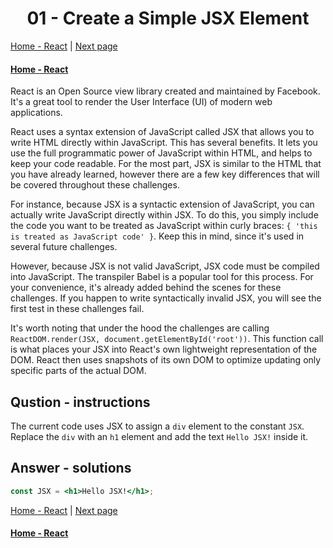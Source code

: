 # <center>01 - Create a Simple JSX Element</center>

[Home - React](https://github.com/beatlesm/beatlesm/tree/main/curriculum/challenges/03-front-end-development-libraries/react) | [Next page](02-create-a-complex-jsx-element.md)

#### [Home - React](https://github.com/beatlesm/beatlesm/tree/main/curriculum/challenges/03-front-end-development-libraries/react) 


React is an Open Source view library created and maintained by Facebook. It's a great tool to render the User Interface (UI) of modern web applications.

React uses a syntax extension of JavaScript called JSX that allows you to write HTML directly within JavaScript. This has several benefits. It lets you use the full programmatic power of JavaScript within HTML, and helps to keep your code readable. For the most part, JSX is similar to the HTML that you have already learned, however there are a few key differences that will be covered throughout these challenges.

For instance, because JSX is a syntactic extension of JavaScript, you can actually write JavaScript directly within JSX. To do this, you simply include the code you want to be treated as JavaScript within curly braces: `{ 'this is treated as JavaScript code' }`. Keep this in mind, since it's used in several future challenges.

However, because JSX is not valid JavaScript, JSX code must be compiled into JavaScript. The transpiler Babel is a popular tool for this process. For your convenience, it's already added behind the scenes for these challenges. If you happen to write syntactically invalid JSX, you will see the first test in these challenges fail.

It's worth noting that under the hood the challenges are calling `ReactDOM.render(JSX, document.getElementById('root'))`. This function call is what places your JSX into React's own lightweight representation of the DOM. React then uses snapshots of its own DOM to optimize updating only specific parts of the actual DOM.

## Qustion - instructions

The current code uses JSX to assign a `div` element to the constant `JSX`. Replace the `div` with an `h1` element and add the text `Hello JSX!` inside it.

## Answer - solutions

```jsx
const JSX = <h1>Hello JSX!</h1>;
```


[Home - React](https://github.com/beatlesm/beatlesm/tree/main/curriculum/challenges/03-front-end-development-libraries/react) | [Next page](02-create-a-complex-jsx-element.md)

#### [Home - React](https://github.com/beatlesm/beatlesm/tree/main/curriculum/challenges/03-front-end-development-libraries/react) 

